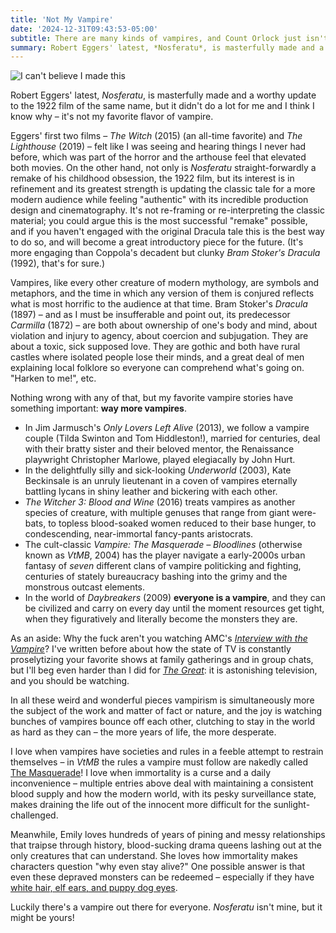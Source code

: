 ```yaml
---
title: 'Not My Vampire'
date: '2024-12-31T09:43:53-05:00'
subtitle: There are many kinds of vampires, and Count Orlock just isn't my type
summary: Robert Eggers' latest, *Nosferatu*, is masterfully made and a worthy update to the 1922 film of the same name, but it didn't do a lot for me and I think I know why – it's not my favorite flavor of vampire.
---
```


![I can't believe I made this](/images/blog/not-quite-my-vampyr.jpg)

Robert Eggers' latest, *Nosferatu*, is masterfully made and a worthy update to the 1922 film of the same name, but it didn't do a lot for me and I think I know why – it's not my favorite flavor of vampire.

Eggers' first two films – *The Witch* (2015) (an all-time favorite) and *The Lighthouse* (2019) – felt like I was seeing and hearing things I never had before, which was part of the horror and the arthouse feel that elevated both movies. On the other hand, not only is *Nosferatu* straight-forwardly a remake of his childhood obsession, the 1922 film, but its interest is in refinement and its greatest strength is updating the classic tale for a more modern audience while feeling "authentic" with its incredible production design and cinematography. It's not re-framing or re-interpreting the classic material; you could argue this is the most successful "remake" possible, and if you haven't engaged with the original Dracula tale this is the best way to do so, and will become a great introductory piece for the future. (It's more engaging than Coppola's decadent but clunky *Bram Stoker's Dracula* (1992), that's for sure.)

Vampires, like every other creature of modern mythology, are symbols and metaphors, and the time in which any version of them is conjured reflects what is most horrific to the audience at that time. Bram Stoker's *Dracula* (1897) – and as I must be insufferable and point out, its predecessor *Carmilla* (1872) – are both about ownership of one's body and mind, about violation and injury to agency, about coercion and subjugation. They are about a toxic, sick supposed love. They are gothic and both have rural castles where isolated people lose their minds, and a great deal of men explaining local folklore so everyone can comprehend what's going on. "Harken to me!", etc.

Nothing wrong with any of that, but my favorite vampire stories have something important: **way more vampires**.

- In Jim Jarmusch's *Only Lovers Left Alive* (2013), we follow a vampire couple (Tilda Swinton and Tom Hiddleston!), married for centuries, deal with their bratty sister and their beloved mentor, the Renaissance playwright Christopher Marlowe, played elegiacally by John Hurt.
- In the delightfully silly and sick-looking *Underworld* (2003), Kate Beckinsale is an unruly lieutenant in a coven of vampires eternally battling lycans in shiny leather and bickering with each other.
- *The Witcher 3: Blood and Wine* (2016) treats vampires as another species of creature, with multiple genuses that range from giant were-bats, to topless blood-soaked women reduced to their base hunger, to condescending, near-immortal fancy-pants aristocrats.
- The cult-classic *Vampire: The Masquerade – Bloodlines* (otherwise known as *VtMB*, 2004) has the player navigate a early-2000s urban fantasy of *seven* different clans of vampire politicking and fighting, centuries of stately bureaucracy bashing into the grimy and the monstrous outcast elements.
- In the world of *Daybreakers* (2009) **everyone is a vampire**, and they can be civilized and carry on every day until the moment resources get tight, when they figuratively and literally become the monsters they are.

As an aside: Why the fuck aren't you watching AMC's [*Interview with the Vampire*](https://www.imdb.com/title/tt3960394/)? I've written before about how the state of TV is constantly proselytizing your favorite shows at family gatherings and in group chats, but I'll beg even harder than I did for [*The Great*](https://www.imdb.com/title/tt2235759/): it is astonishing television, and you should be watching.

In all these weird and wonderful pieces vampirism is simultaneously more the subject of the work and matter of fact or nature, and the joy is watching bunches of vampires bounce off each other, clutching to stay in the world as hard as they can – the more years of life, the more desperate.

I love when vampires have societies and rules in a feeble attempt to restrain themselves – in *VtMB* the rules a vampire must follow are nakedly called [The Masquerade](https://vtmb.fandom.com/wiki/The_Masquerade)! I love when immortality is a curse and a daily inconvenience – multiple entries above deal with maintaining a consistent blood supply and how the modern world, with its pesky surveillance state, makes draining the life out of the innocent more difficult for the sunlight-challenged.

Meanwhile, Emily loves hundreds of years of pining and messy relationships that traipse through history, blood-sucking drama queens lashing out at the only creatures that can understand. She loves how immortality makes characters question "why even stay alive?" One possible answer is that even these depraved monsters can be redeemed – especially if they have [white hair, elf ears, and puppy dog eyes](https://www.reddit.com/r/BaldursGate3/comments/18no4oj/playing_bg3_wife_walks_by_sees_astarion/).

Luckily there's a vampire out there for everyone. *Nosferatu* isn't mine, but it might be yours!
